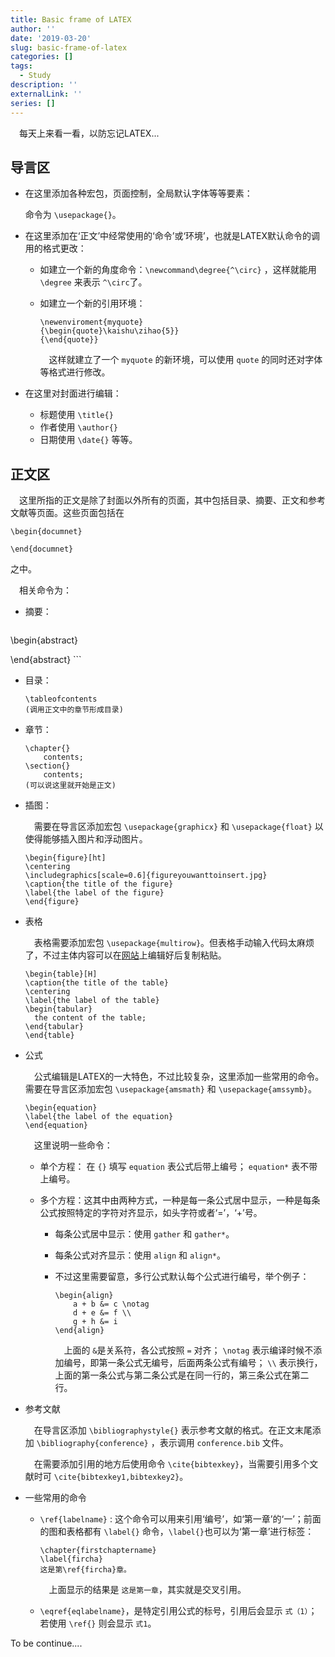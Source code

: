```yaml
---
title: Basic frame of LATEX
author: ''
date: '2019-03-20'
slug: basic-frame-of-latex
categories: []
tags:
  - Study
description: ''
externalLink: ''
series: []
---
```

&emsp;每天上来看一看，以防忘记LATEX...
## 导言区
* 在这里添加各种宏包，页面控制，全局默认字体等等要素：

    命令为 `\usepackage{}`。

* 在这里添加在‘正文’中经常使用的‘命令’或‘环境’，也就是LATEX默认命令的调用的格式更改：

  * 如建立一个新的角度命令：`\newcommand\degree{^\circ}` ，这样就能用 `\degree` 来表示 `^\circ`了。

  * 如建立一个新的引用环境：
  
      ```
      \newenviroment{myquote} 
      {\begin{quote}\kaishu\zihao{5}} 
      {\end{quote}}
      ```
      
      &emsp;这样就建立了一个 `myquote` 的新环境，可以使用 `quote` 的同时还对字体等格式进行修改。

* 在这里对封面进行编辑：

  * 标题使用 `\title{}`
  * 作者使用 `\author{}`
  * 日期使用 `\date{}` 等等。

## 正文区
&emsp;这里所指的正文是除了封面以外所有的页面，其中包括目录、摘要、正文和参考文献等页面。这些页面包括在

```
\begin{documnet}
  
\end{documnet}
```  

之中。

&emsp;相关命令为：

* 摘要： 

    ```
\begin{abstract}

\end{abstract}
    ```
    
* 目录：

    ```
    \tableofcontents
    (调用正文中的章节形成目录)
    ```

* 章节：

    ```
    \chapter{}
        contents;
    \section{}
        contents;
    (可以说这里就开始是正文)
    ```

* 插图：

    &emsp;需要在导言区添加宏包 `\usepackage{graphicx}` 和 `\usepackage{float}` 以使得能够插入图片和浮动图片。

    ```
    \begin{figure}[ht]
    \centering
    \includegraphics[scale=0.6]{figureyouwanttoinsert.jpg}
    \caption{the title of the figure}
    \label{the label of the figure}
    \end{figure}
    ```

* 表格
      
    &emsp;表格需要添加宏包 `\usepackage{multirow}`。但表格手动输入代码太麻烦了，不过主体内容可以在[网站](http://www.tablesgenerator.com/)上编辑好后复制粘贴。

    ```
    \begin{table}[H]
    \caption{the title of the table}
    \centering
    \label{the label of the table}
    \begin{tabular}
      the content of the table;
    \end{tabular}
    \end{table}
    ```
    
* 公式

    &emsp;公式编辑是LATEX的一大特色，不过比较复杂，这里添加一些常用的命令。需要在导言区添加宏包 `\usepackage{amsmath}` 和 `\usepackage{amssymb}`。

    ```
    \begin{equation}
    \label{the label of the equation}
    \end{equation}
    ```
    
    &emsp;这里说明一些命令：
      
    * 单个方程： 在 `{}` 填写 `equation` 表公式后带上编号； `equation*` 表不带上编号。
      
    * 多个方程：这其中由两种方式，一种是每一条公式居中显示，一种是每条公式按照特定的字符对齐显示，如头字符或者‘=’，‘+’号。
      
      * 每条公式居中显示：使用 `gather` 和 `gather*`。
        
      * 每条公式对齐显示：使用 `align` 和 `align*`。
        
      * 不过这里需要留意，多行公式默认每个公式进行编号，举个例子：
        
          ```
          \begin{align}
              a + b &= c \notag 
              d + e &= f \\
              g + h &= i 
          \end{align}
          ```
        
          &emsp;上面的 `&`是关系符，各公式按照 `=` 对齐； `\notag` 表示编译时候不添加编号，即第一条公式无编号，后面两条公式有编号； `\\` 表示换行，上面的第一条公式与第二条公式是在同一行的，第三条公式在第二行。
          
* 参考文献

    &emsp;在导言区添加 `\bibliographystyle{}` 表示参考文献的格式。在正文末尾添加 `\bibliography{conference}` ，表示调用 `conference.bib` 文件。
      
    &emsp;在需要添加引用的地方后使用命令 `\cite{bibtexkey}`，当需要引用多个文献时可 `\cite{bibtexkey1,bibtexkey2}`。
      
* 一些常用的命令
      
    * `\ref{labelname}` : 这个命令可以用来引用‘编号’，如‘第一章’的‘一’；前面的图和表格都有 `\label{}` 命令，`\label{}`也可以为‘第一章’进行标签：
      
        ```
        \chapter{firstchaptername}
        \label{fircha}
        这是第\ref{fircha}章。
        ```
      
        &emsp;上面显示的结果是 `这是第一章`，其实就是交叉引用。
      
    * `\eqref{eqlabelname}`，是特定引用公式的标号，引用后会显示 `式（1）`；若使用 `\ref{}` 则会显示 `式1`。
      
To be continue....